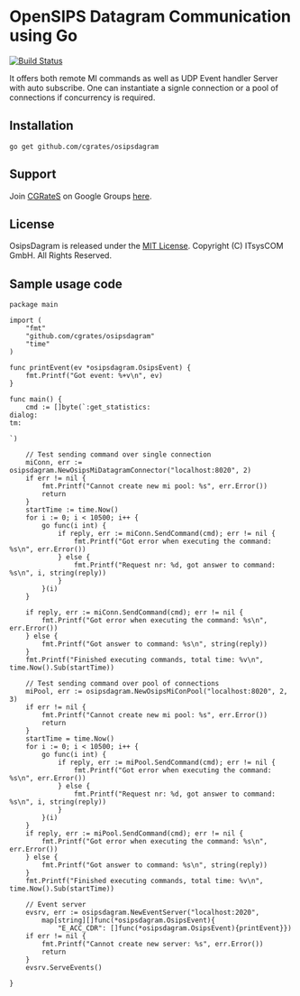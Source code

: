 OpenSIPS  Datagram Communication using Go
========================================
[![Build Status](https://secure.travis-ci.org/cgrates/cgrates.png)](http://travis-ci.org/cgrates/osipsdagram)

It offers both remote MI commands as well as UDP Event handler Server with auto subscribe. One can instantiate a signle connection or a pool of connections if concurrency is required.

## Installation ##

`go get github.com/cgrates/osipsdagram`

## Support ##
Join [CGRateS](http://www.cgrates.org/ "CGRateS Website") on Google Groups [here](https://groups.google.com/forum/#!forum/cgrates "CGRateS on GoogleGroups").

## License ##
OsipsDagram is released under the [MIT License](http://www.opensource.org/licenses/mit-license.php "MIT License").
Copyright (C) ITsysCOM GmbH. All Rights Reserved.

## Sample usage code ##
```
package main

import (
	"fmt"
	"github.com/cgrates/osipsdagram"
	"time"
)

func printEvent(ev *osipsdagram.OsipsEvent) {
	fmt.Printf("Got event: %+v\n", ev)
}

func main() {
	cmd := []byte(`:get_statistics:
dialog:
tm:

`)

	// Test sending command over single connection
	miConn, err := osipsdagram.NewOsipsMiDatagramConnector("localhost:8020", 2)
	if err != nil {
		fmt.Printf("Cannot create new mi pool: %s", err.Error())
		return
	}
	startTime := time.Now()
	for i := 0; i < 10500; i++ {
		go func(i int) {
			if reply, err := miConn.SendCommand(cmd); err != nil {
				fmt.Printf("Got error when executing the command: %s\n", err.Error())
			} else {
				fmt.Printf("Request nr: %d, got answer to command: %s\n", i, string(reply))
			}
		}(i)
	}

	if reply, err := miConn.SendCommand(cmd); err != nil {
		fmt.Printf("Got error when executing the command: %s\n", err.Error())
	} else {
		fmt.Printf("Got answer to command: %s\n", string(reply))
	}
	fmt.Printf("Finished executing commands, total time: %v\n", time.Now().Sub(startTime))

	// Test sending command over pool of connections
	miPool, err := osipsdagram.NewOsipsMiConPool("localhost:8020", 2, 3)
	if err != nil {
		fmt.Printf("Cannot create new mi pool: %s", err.Error())
		return
	}
	startTime = time.Now()
	for i := 0; i < 10500; i++ {
		go func(i int) {
			if reply, err := miPool.SendCommand(cmd); err != nil {
				fmt.Printf("Got error when executing the command: %s\n", err.Error())
			} else {
				fmt.Printf("Request nr: %d, got answer to command: %s\n", i, string(reply))
			}
		}(i)
	}
	if reply, err := miPool.SendCommand(cmd); err != nil {
		fmt.Printf("Got error when executing the command: %s\n", err.Error())
	} else {
		fmt.Printf("Got answer to command: %s\n", string(reply))
	}
	fmt.Printf("Finished executing commands, total time: %v\n", time.Now().Sub(startTime))

	// Event server
	evsrv, err := osipsdagram.NewEventServer("localhost:2020",
		map[string][]func(*osipsdagram.OsipsEvent){
			"E_ACC_CDR": []func(*osipsdagram.OsipsEvent){printEvent}})
	if err != nil {
		fmt.Printf("Cannot create new server: %s", err.Error())
		return
	}
	evsrv.ServeEvents()

}


```

